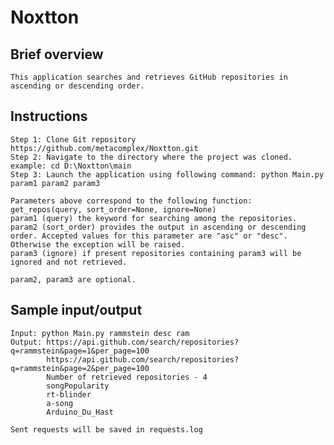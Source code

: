 # Noxtton



## Brief overview
    This application searches and retrieves GitHub repositories in ascending or descending order.
     
    
 ## Instructions
    Step 1: Clone Git repository https://github.com/metacomplex/Noxtton.git
    Step 2: Navigate to the directory where the project was cloned. example: cd D:\Noxtton\main
    Step 3: Launch the application using following command: python Main.py param1 param2 param3
    
    Parameters above correspond to the following function: get_repos(query, sort_order=None, ignore=None) 
    param1 (query) the keyword for searching among the repositories. 
    param2 (sort_order) provides the output in ascending or descending order. Accepted values for this parameter are "asc" or "desc". Otherwise the exception will be raised.
    param3 (ignore) if present repositories containing param3 will be ignored and not retrieved.
    
    param2, param3 are optional.

 ## Sample input/output
    Input: python Main.py rammstein desc ram
    Output: https://api.github.com/search/repositories?q=rammstein&page=1&per_page=100
            https://api.github.com/search/repositories?q=rammstein&page=2&per_page=100
            Number of retrieved repositories - 4
            songPopularity
            rt-blinder
            a-song
            Arduino_Du_Hast
    
    Sent requests will be saved in requests.log